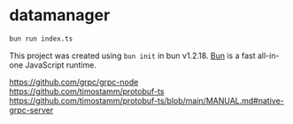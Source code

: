 # datamanager

```bash
bun run index.ts
```

This project was created using `bun init` in bun v1.2.18. [Bun](https://bun.sh) is a fast all-in-one JavaScript runtime.

https://github.com/grpc/grpc-node
https://github.com/timostamm/protobuf-ts
https://github.com/timostamm/protobuf-ts/blob/main/MANUAL.md#native-grpc-server
